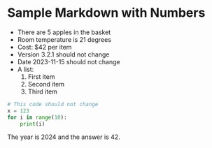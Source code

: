 # Sample Markdown with Numbers

- There are 5 apples in the basket
- Room temperature is 21 degrees
- Cost: $42 per item
- Version 3.2.1 should not change
- Date 2023-11-15 should not change
- A list:
  1. First item
  2. Second item
  3. Third item

```python
# This code should not change
x = 123
for i in range(10):
    print(i)
```

The year is 2024 and the answer is 42.
